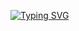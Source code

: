 [![Typing SVG](http://readme-typing-svg.herokuapp.com?font=Fira+Code&pause=1000&color=B80909&width=435&lines=CS+student+at+the+University+of+Maryland;Contact%3A+nathanbezualem%40gmail.com)](https://git.io/typing-svg)

